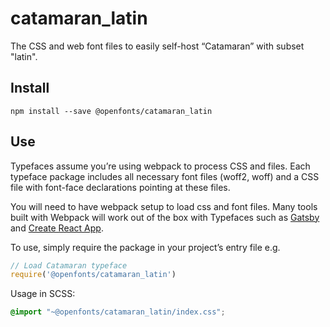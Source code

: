 
# catamaran_latin

The CSS and web font files to easily self-host “Catamaran” with subset "latin".

## Install

`npm install --save @openfonts/catamaran_latin`

## Use

Typefaces assume you’re using webpack to process CSS and files. Each typeface
package includes all necessary font files (woff2, woff) and a CSS file with
font-face declarations pointing at these files.

You will need to have webpack setup to load css and font files. Many tools built
with Webpack will work out of the box with Typefaces such as [Gatsby](https://github.com/gatsbyjs/gatsby)
and [Create React App](https://github.com/facebookincubator/create-react-app).

To use, simply require the package in your project’s entry file e.g.

```javascript
// Load Catamaran typeface
require('@openfonts/catamaran_latin')
```

Usage in SCSS:
```scss
@import "~@openfonts/catamaran_latin/index.css";
```
